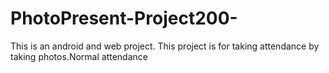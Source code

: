 # PhotoPresent-Project200-
This is an android and web project. This project is for taking attendance by taking photos.Normal attendance 
